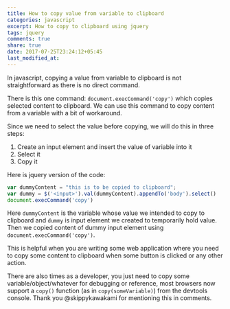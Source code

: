 ```yaml
---
title: How to copy value from variable to clipboard
categories: javascript
excerpt: How to copy to clipboard using jquery
tags: jquery
comments: true
share: true
date: 2017-07-25T23:24:12+05:45
last_modified_at: 
---
```


In javascript, copying a value from variable to clipboard is not straightforward as there is no direct command.
 
There is this one command: `document.execCommand('copy')` which copies selected content to clipboard. We can use this command to copy content from a variable with a bit of workaround.
 
Since we need to select the value before copying, we will do this in three steps: 

1. Create an input element and insert the value of variable into it 
2. Select it
3. Copy it
 
 Here is jquery version of the code:
 
 ```js
 var dummyContent = "this is to be copied to clipboard";
 var dummy = $('<input>').val(dummyContent).appendTo('body').select()
 document.execCommand('copy')
 ```
 
Here `dummyContent` is the variable whose value we intended to copy to clipboard and `dummy` is input element we created to temporarily hold value. 
Then we copied content of dummy input element using `document.execCommand('copy')`.

This is helpful when you are writing some web application where you need to copy some content to clipboard when some button is clicked or any other action.

There are also times as a developer, you just need to copy some variable/object/whatever for debugging or reference, most browsers now support a `copy()` function (as in `copy(someVariable)`) from the devtools console. Thank you @skippykawakami for mentioning this in comments.
